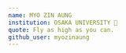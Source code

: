 ```yaml
---
name: MYO ZIN AUNG
institution: OSAKA UNIVERSITY 🚩
quote: Fly as high as you can.
github_user: myozinaung
---
```

